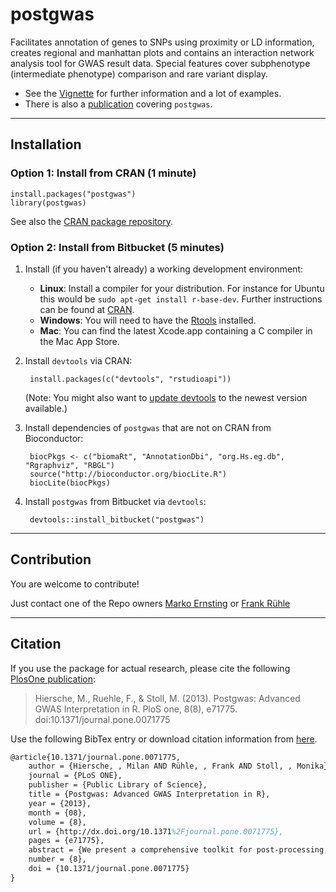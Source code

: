 
# postgwas #

Facilitates annotation of genes to SNPs using proximity or LD
information, creates regional and manhattan plots and contains an
interaction network analysis tool for GWAS result data. Special features
cover subphenotype (intermediate phenotype) comparison and rare variant
display.

* See the [Vignette](src/inst/doc/postgwas.pdf) for further information and a lot of examples. 
* There is also a [publication](http://www.plosone.org/article/info%3Adoi%2F10.1371%2Fjournal.pone.0071775) covering `postgwas`.

* * *

## Installation ##

### Option 1: Install from CRAN (1 minute) ###

    install.packages("postgwas")
    library(postgwas)

See also the [CRAN package repository](http://cran.r-project.org/web/packages/postgwas/index.html).


### Option 2: Install from Bitbucket (5 minutes) ###

1. Install (if you haven't already) a working development environment:
    * **Linux**: Install a compiler for your distribution. For instance for Ubuntu this would be `sudo apt-get install r-base-dev`. Further instructions can be found at [CRAN](http://cran.r-project.org/bin/linux).
    * **Windows**: You will need to have the [Rtools](http://cran.r-project.org/bin/windows/Rtools/) installed.
    * **Mac**: You can find the latest Xcode.app containing a C compiler in the Mac App Store.

2. Install `devtools` via CRAN:

        install.packages(c("devtools", "rstudioapi"))
        
    (Note: You might also want to [update devtools](https://github.com/hadley/devtools#updating-to-the-latest-version-of-devtools) to the newest version available.)
    
3. Install dependencies of `postgwas` that are not on CRAN from Bioconductor:

        biocPkgs <- c("biomaRt", "AnnotationDbi", "org.Hs.eg.db", "Rgraphviz", "RBGL")
        source("http://bioconductor.org/biocLite.R")
        biocLite(biocPkgs)

4. Install `postgwas` from Bitbucket via `devtools`:

        devtools::install_bitbucket("postgwas")


* * *

## Contribution ##

You are welcome to contribute!

Just contact one of the Repo owners [Marko Ernsting](https://bitbucket.org/merns) or [Frank Rühle](https://www.researchgate.net/profile/Frank_Ruehle)

* * *

## Citation ##

If you use the package for actual research, please cite the following [PlosOne publication](http://www.plosone.org/article/info%3Adoi%2F10.1371%2Fjournal.pone.0071775):

> Hiersche, M., Ruehle, F., & Stoll, M. (2013). Postgwas: Advanced GWAS 
> Interpretation in R. PloS one, 8(8), e71775. doi:10.1371/journal.pone.0071775


Use the following BibTex entry or download citation information from [here](http://www.plosone.org/article/citationList.action?articleURI=info%3Adoi%2F10.1371%2Fjournal.pone.0071775).
```Latex
@article{10.1371/journal.pone.0071775,
    author = {Hiersche, , Milan AND Rühle, , Frank AND Stoll, , Monika},
    journal = {PLoS ONE},
    publisher = {Public Library of Science},
    title = {Postgwas: Advanced GWAS Interpretation in R},
    year = {2013},
    month = {08},
    volume = {8},
    url = {http://dx.doi.org/10.1371%2Fjournal.pone.0071775},
    pages = {e71775},
    abstract = {We present a comprehensive toolkit for post-processing, visualization and advanced analysis of GWAS results. In the spirit of comparable tools for gene-expression analysis, we attempt to unify and simplify several procedures that are essential for the interpretation of GWAS results. This includes the generation of advanced Manhattan and regional association plots including rare variant display as well as novel interaction network analysis tools for the investigation of systems-biology aspects. Our package supports virtually all model organisms and represents the first cohesive implementation of such tools for the popular language R. Previous software of that range is dispersed over a wide range of platforms and mostly not adaptable for custom work pipelines. We demonstrate the utility of this package by providing an example workflow on a publicly available dataset.},
    number = {8},
    doi = {10.1371/journal.pone.0071775}
}        
```
